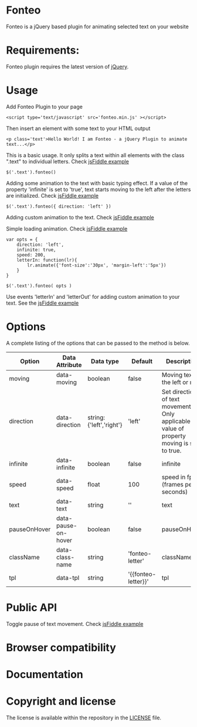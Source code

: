 # Fonteo
Fonteo is a jQuery based plugin for animating selected text on your website

# Requirements:
Fonteo plugin requires the latest version of [jQuery](http://jquery.com/).

# Usage
Add Fonteo Plugin to your page 

	<script type='text/javascript' src='fonteo.min.js' ></script>

Then insert an element with some text to your HTML output 

	<p class='text'>Hello World! I am Fonteo - a jQuery Plugin to animate text...</p>
 
This is a basic usage. It only splits a text within all elements with the class ".text" to individual letters. Check [jsFiddle example](https://jsfiddle.net/miso25/5u1q7s1n/)

	$('.text').fonteo()

Adding some animation to the text with basic typing effect. If a value of the property 'infinite' is set to 'true', text starts moving to the left after the letters are initialized. Check [jsFiddle example](https://jsfiddle.net/miso25/xup0tvua/)

	$('.text').fonteo({ direction: 'left' })
	
Adding custom animation to the text. Check [jsFiddle example](https://jsfiddle.net/miso25/fgg9c0r9/)

Simple loading animation. Check [jsFiddle example](https://jsfiddle.net/miso25/956d0nkp/)

	var opts = {
		direction: 'left', 
		infinite: true,
		speed: 200,
		letterIn: function(lr){
			lr.animate({'font-size':'30px', 'margin-left':'5px'})
		}
	}
	
	$('.text').fonteo( opts )
	
Use events 'letterIn' and 'letterOut' for adding custom animation to your text. See the [jsFiddle example](https://jsfiddle.net/miso25/3kk9m9qx/)

# Options
A complete listing of the options that can be passed to the method is below.

Option | Data Attribute | Data type | Default | Description
----|------|----|----|----
moving | data-moving  | boolean | false  | Moving text to the left or right
direction | data-direction | string:{'left','right'} | 'left'  | Set direction of text movement. Only applicable if value of property moving is set to true. 
infinite | data-infinite  | boolean | false  | infinite
speed | data-speed | float | 100  | speed in fps (frames per seconds)
text | data-text  | string | ''  | text
pauseOnHover | data-pause-on-hover | boolean | false  | pauseOnHover
className | data-class-name | string | 'fonteo-letter'  | className
tpl | data-tpl  | string | '<span>{{fonteo-letter}}</span>'  | tpl

# Public API
Toggle pause of text movement. Check [jsFiddle example](https://jsfiddle.net/miso25/aavdvq3k/)

# Browser compatibility

# Documentation

# Copyright and license
The license is available within the repository in the [LICENSE](https://github.com/miso25/fonteo/blob/master/LICENSE.md) file.
